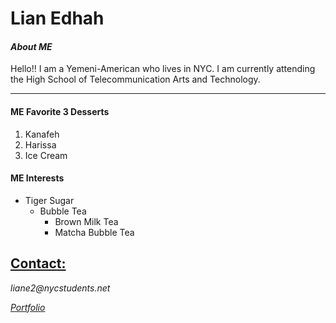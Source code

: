 # Lian Edhah

#### _About ME_

Hello!! I am a Yemeni-American who lives in NYC. I am currently attending the High School of Telecommunication Arts and Technology.

---

#### ME **Favorite** 3 Desserts

1. Kanafeh
2. Harissa
3. Ice Cream

#### ME Interests

* Tiger Sugar
  * Bubble Tea
    * Brown Milk Tea
    * Matcha Bubble Tea

## <ins> Contact: </ins> 

_liane2@nycstudents.net_

_[Portfolio](https://liane4323.github.io/)_

